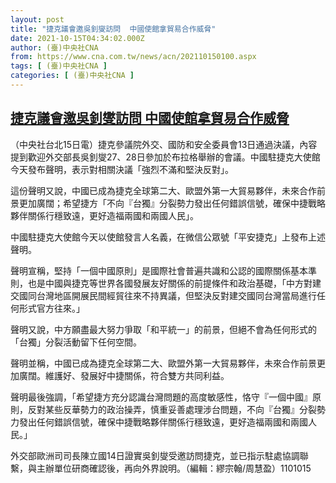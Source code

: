```yaml
---
layout: post
title: "捷克議會邀吳釗燮訪問  中國使館拿貿易合作威脅"
date: 2021-10-15T04:34:02.000Z
author: (臺)中央社CNA
from: https://www.cna.com.tw/news/acn/202110150100.aspx
tags: [ (臺)中央社CNA ]
categories: [ (臺)中央社CNA ]
---
```

<!--1634272442000-->
[捷克議會邀吳釗燮訪問  中國使館拿貿易合作威脅](https://www.cna.com.tw/news/acn/202110150100.aspx)
------

<div>
<div></div><div><p>（中央社台北15日電）捷克參議院外交、國防和安全委員會13日通過決議，內容提到歡迎外交部長吳釗燮27、28日參加於布拉格舉辦的會議。中國駐捷克大使館今天發布聲明，表示對相關決議「強烈不滿和堅決反對」。</p><p>這份聲明又說，中國已成為捷克全球第二大、歐盟外第一大貿易夥伴，未來合作前景更加廣闊；希望捷方「不向『台獨』分裂勢力發出任何錯誤信號，確保中捷戰略夥伴關係行穩致遠，更好造福兩國和兩國人民」。</p><p>中國駐捷克大使館今天以使館發言人名義，在微信公眾號「平安捷克」上發布上述聲明。</p><p>聲明宣稱，堅持「一個中國原則」是國際社會普遍共識和公認的國際關係基本準則，也是中國與捷克等世界各國發展友好關係的前提條件和政治基礎，「中方對建交國同台灣地區開展民間經貿往來不持異議，但堅決反對建交國同台灣當局進行任何形式官方往來。」</p><p>聲明又說，中方願盡最大努力爭取「和平統一」的前景，但絕不會為任何形式的「台獨」分裂活動留下任何空間。</p><p>聲明並稱，中國已成為捷克全球第二大、歐盟外第一大貿易夥伴，未來合作前景更加廣闊。維護好、發展好中捷關係，符合雙方共同利益。</p><p>聲明最後強調，「希望捷方充分認識台灣問題的高度敏感性，恪守『一個中國』原則，反對某些反華勢力的政治操弄，慎重妥善處理涉台問題，不向『台獨』分裂勢力發出任何錯誤信號，確保中捷戰略夥伴關係行穩致遠，更好造福兩國和兩國人民。」</p><p>外交部歐洲司司長陳立國14日證實吳釗燮受邀訪問捷克，並已指示駐處協調聯繫，與主辦單位研商確認後，再向外界說明。（編輯：繆宗翰/周慧盈）1101015</p></div>
</div>

